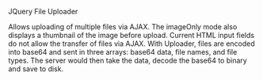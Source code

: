 JQuery File Uploader

Allows uploading of multiple files via AJAX. The imageOnly mode also displays a thumbnail of the image before upload. Current HTML input fields do not allow the transfer of files via AJAX. With Uploader, files are encoded into base64 and sent in three arrays: base64 data, file names, and file types. The server would then take the data, decode the base64 to binary and save to disk.
